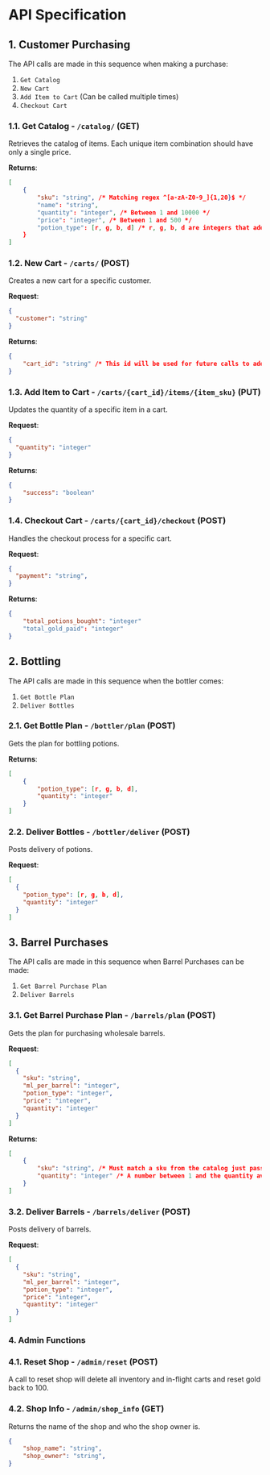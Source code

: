 # API Specification



## 1. Customer Purchasing

The API calls are made in this sequence when making a purchase:
1. `Get Catalog`
2. `New Cart`
3. `Add Item to Cart` (Can be called multiple times)
4. `Checkout Cart`

### 1.1. Get Catalog - `/catalog/` (GET)

Retrieves the catalog of items. Each unique item combination should have only a single price.

**Returns**:

```json
[
    {
        "sku": "string", /* Matching regex ^[a-zA-Z0-9_]{1,20}$ */
        "name": "string",
        "quantity": "integer", /* Between 1 and 10000 */
        "price": "integer", /* Between 1 and 500 */
        "potion_type": [r, g, b, d] /* r, g, b, d are integers that add up to exactly 100 */
    }
]
```

### 1.2. New Cart - `/carts/` (POST)

Creates a new cart for a specific customer.

**Request**:

```json
{
  "customer": "string"
}
```

**Returns**:

```json
{
    "cart_id": "string" /* This id will be used for future calls to add items and checkout */
}
``` 

### 1.3. Add Item to Cart - `/carts/{cart_id}/items/{item_sku}` (PUT)

Updates the quantity of a specific item in a cart. 

**Request**:

```json
{
  "quantity": "integer"
}
```

**Returns**:

```json
{
    "success": "boolean"
}
```

### 1.4. Checkout Cart - `/carts/{cart_id}/checkout` (POST)

Handles the checkout process for a specific cart.

**Request**:

```json
{
  "payment": "string",
}
```

**Returns**:

```json
{
    "total_potions_bought": "integer"
    "total_gold_paid": "integer"
}
```

## 2. Bottling

The API calls are made in this sequence when the bottler comes:
1. `Get Bottle Plan`
2. `Deliver Bottles`

### 2.1. Get Bottle Plan - `/bottler/plan` (POST)

Gets the plan for bottling potions.

**Returns**:

```json
[
    {
        "potion_type": [r, g, b, d],
        "quantity": "integer"
    }
]
```

### 2.2. Deliver Bottles - `/bottler/deliver` (POST)

Posts delivery of potions.

**Request**:

```json
[
  {
    "potion_type": [r, g, b, d],
    "quantity": "integer"
  }
]
```

## 3. Barrel Purchases

The API calls are made in this sequence when Barrel Purchases can be made:
1. `Get Barrel Purchase Plan`
2. `Deliver Barrels`

### 3.1. Get Barrel Purchase Plan - `/barrels/plan` (POST)

Gets the plan for purchasing wholesale barrels.

**Request**:

```json
[
  {
    "sku": "string",
    "ml_per_barrel": "integer",
    "potion_type": "integer",
    "price": "integer",
    "quantity": "integer"
  }
]
```

**Returns**:

```json
[
    {
        "sku": "string", /* Must match a sku from the catalog just passed in this call */
        "quantity": "integer" /* A number between 1 and the quantity available for sale */
    }
]
```

### 3.2. Deliver Barrels - `/barrels/deliver` (POST)

Posts delivery of barrels.

**Request**:

```json
[
  {
    "sku": "string",
    "ml_per_barrel": "integer",
    "potion_type": "integer",
    "price": "integer",
    "quantity": "integer"
  }
]
```

### 4. Admin Functions

### 4.1. Reset Shop - `/admin/reset` (POST)

A call to reset shop will delete all inventory and in-flight carts and reset gold back to 100.

### 4.2. Shop Info - `/admin/shop_info` (GET)

Returns the name of the shop and who the shop owner is.

```json
{
    "shop_name": "string",
    "shop_owner": "string",
}
```
